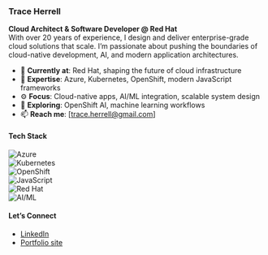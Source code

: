 ### Trace Herrell

**Cloud Architect & Software Developer @ Red Hat**  
With over 20 years of experience, I design and deliver enterprise-grade cloud solutions that scale. I’m passionate about pushing the boundaries of cloud-native development, AI, and modern application architectures.

- 🏢 **Currently at**: Red Hat, shaping the future of cloud infrastructure
- 🔧 **Expertise**: Azure, Kubernetes, OpenShift, modern JavaScript frameworks
- ⚙️ **Focus**: Cloud-native apps, AI/ML integration, scalable system design
- 🌱 **Exploring**: OpenShift AI, machine learning workflows
- 📫 **Reach me**: [trace.herrell@gmail.com]

#### Tech Stack

![Azure](https://img.shields.io/badge/-Azure-0078D4?style=flat&logo=microsoft-azure&logoColor=white)  
![Kubernetes](https://img.shields.io/badge/-Kubernetes-326CE5?style=flat&logo=kubernetes&logoColor=white)  
![OpenShift](https://img.shields.io/badge/-OpenShift-E00B41?style=flat&logo=red-hat-open-shift&logoColor=white)  
![JavaScript](https://img.shields.io/badge/-JavaScript-F7DF1E?style=flat&logo=javascript&logoColor=black)  
![Red Hat](https://img.shields.io/badge/-Red%20Hat-CC0000?style=flat&logo=red-hat&logoColor=white)  
![AI/ML](https://img.shields.io/badge/-AI%2FML-00C4B4?style=flat&logo=tensorflow&logoColor=white)

#### Let’s Connect

- [LinkedIn](https://www.linkedin.com/in/traceherrell)
- [Portfolio site](https://herrell.dev)
